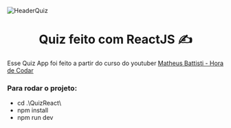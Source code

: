 ![HeaderQuiz](https://user-images.githubusercontent.com/106342952/201737064-6389507d-5500-4e9a-819c-7876b3668cad.png)

<h1 style="text-align:center">Quiz feito com ReactJS ✍️</h1>

Esse Quiz App foi feito a partir do curso do youtuber [Matheus Battisti - Hora de Codar](https://www.youtube.com/watch?v=HlkbeikH8cs)

<h3>Para rodar o projeto: </h3>

* cd .\QuizReact\
* npm install
* npm run dev